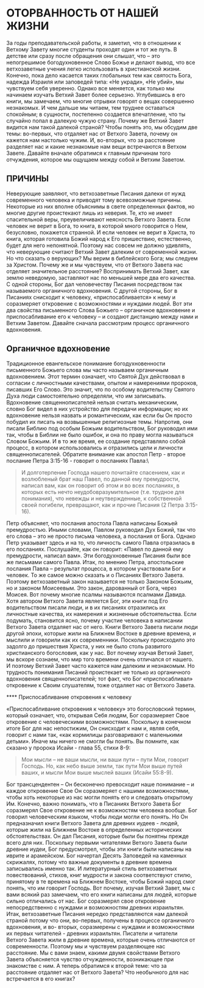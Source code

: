 # ОТОРВАННОСТЬ ОТ НАШЕЙ ЖИЗНИ

За годы преподавательской работы, я заметил, что в отношении к Ветхому Завету многие студенты проходят один и тот же путь. В детстве или сразу после обращения они слышат, что – это непогрешимое богодухновенное Слово Божье и делают вывод, что все ветхозаветные учения легко использовать в христианской жизни. Конечно, пока дело касается таких глобальных тем как святость Бога, надежда Израиля или заповедей типа: «Не укради», «Не убий», мы чувствуем себя уверенно. Однако все меняется, как только мы начинаем изучать Ветхий Завет более серьезно. Углубившись в его книги, мы замечаем, что многие отрывки говорят о вещах совершенно незнакомых. И чем дальше мы читаем, тем труднее оставаться спокойным; в сущности, постепенно создается впечатление, что ты случайно попал в далекую чужую страну.
Почему же Ветхий Завет видится нам такой далекой страной? Чтобы понять это, мы обсудим две темы: во-первых, что отдаляет нас от Ветхого Завета, почему он кажется нам настолько чужим. И, во-вторых, что за расстояние разделяет нас и какие незнакомые нам вещи встречаются в Ветхом Завете.
Давайте вначале обратимся к главным причинам того отчуждения, которое мы ощущаем между собой и Ветхим Заветом.

## ПРИЧИНЫ

Неверующие заявляют, что ветхозаветные Писания далеки от нужд современного человека и приводят тому всевозможные причины. Некоторые из них вполне объяснимы в свете определенных фактов, но многие другие проистекают лишь из неверия. Те, кто не имеет спасительной веры, преувеличивают неясность Ветхого Завета. Если человек не верит в Бога, то книга, в которой много говорится о Нем, безусловно, покажется странной. И если человек не верит в Христа, то книга, которая готовила Божий народ к Его пришествию, естественно, будет для него непонятной. Поэтому нас совсем не должно удивлять, что неверующие считают Ветхий Завет далеким от современной жизни.
Но что сказать о верующих? Мы верим в библейского Бога; мы следуем за Христом. Почему же и мы чувствуем, что от Ветхого Завета нас отделяет значительное расстояние?
Воспринимать Ветхий Завет, как землю неведомую, заставляют нас по меньшей мере два его качества. С одной стороны, Бог дал человечеству Писания посредством так называемого органичного вдохновения. С другой стороны, Бог в Писаниях снисходит к человеку, «приспосабливается» к нему и соразмеряет откровение с возможностями и нуждами людей. Вот эти два свойства письменного Слова Божьего – органичное вдохновение и приспосабливание его к человеку – и создают дистанцию между нами и Ветхим Заветом.
Давайте сначала рассмотрим процесс органичного вдохновения.

## Органичное вдохновение

Традиционное евангельское понимание богодухновенности письменного Божьего слова мы часто называем органичным вдохновением. Этот термин означает, что Святой Дух действовал в согласии с личностными качествами, опытом и намерениями пророков, писавших Его Слово.
Это значит, что по особому водительству Святого Духа люди самостоятельно определяли, что им записывать. Вдохновение священнописателей нельзя считать механическим, словно Бог видел в них устройство для передачи информации; но их вдохновение нельзя назвать и романтическим, как если бы Он просто побудил их писать на возвышенные религиозные темы. Напротив, они писали Библию под особым Божьим водительством, Бог руководил ими так, чтобы в Библии не было ошибок, и она по праву могла называться Словом Божьим. И в то же время, ее создание представляло собой процесс, в котором использовались и отразились цели и личности священнописателей.
Обратите внимание как апостол Петр - второе послание Петра 3:15-16 - говорит о посланиях Павла:\

> И долготерпение Господа нашего почитайте спасением, как и возлюбленый брат наш Павел, по данной ему премудрости, написал вам, как он говорит об этом и во всех посланиях, в которых есть нечто неудобовразумительное (т.е. трудное для понимания), что невежды и неутвержденные, к собственной своей погибели, превращают, как и прочие Писания (2 Петра 3:15-16).

Петр объясняет, что послания апостола Павла написаны Божьей премудростью. Иными словами, Павлом руководил Дух Божий, так что его слова – это не просто письма человека, а послания от Бога. Однако Петр указывает здесь и на то, что личность самого Павла отразилась в его посланиях.
Послушайте, как он говорит: «Павел по данной ему премудрости, написал вам». Эти богодухновенные Писания были все же письмами самого Павла. Итак, по мнению Петра, апостольские послания Павла – результат процесса, в котором участвовали Бог и человек.
То же самое можно сказать и о Писаниях Ветхого Завета. Поэтому ветхозаветный закон называется не только Законом Божьим, но и законом Моисеевым. Это закон, дарованный от Бога, через Моисея. Вот почему многие псалмы называются псалмами Давида. Хотя автором Ветхого Завета является Бог, эти книги под Его водительством писали люди, и в их писаниях отразились их личностные качества, их намерения и жизненные обстоятельства.
Если подумать, становится ясно, почему участие человека в написании Ветхого Завета отдаляет нас от него. Книги Ветхого Завета писали люди другой эпохи, которые жили на Ближнем Востоке в древние времена, и мыслили и говорили как их современники. Поскольку происходило это задолго до пришествия Христа, у них не было столь развитого христианского богословия, как у нас. Вот почему изучая Ветхий Завет, мы вскоре сознаем, что мир того времени очень отличался от нашего. И поэтому Ветхий Завет часто кажется нам далеким и незнакомым.
Но трудность понимания Писаний проистекает не только из органичного вдохновения священнописателей; тот факт, что Бог «приспосабливал» откровение к Своим слушателям, тоже отдаляет нас от Ветхого Завета.

**** Приспосабливание откровения к человеку

«Приспосабливание откровения к человеку» это богословский термин, который означает, что, открывая Себя людям, Бог соразмеряет Свое откровение с человеческими возможностями.
Поскольку в конечном итоге Бог для нас непостижим, Он снисходит к нам и, являя себя, говорит с нами так, «как кормилицы разговаривают с маленькими детьми». Иначе мы ничего не смогли бы понять. Вы помните, как сказано у пророка Исайи - глава 55, стихи 8-9:

>  Мои мысли – не ваши мысли, ни ваши пути – пути Мои, говорит Господь. Но, как небо выше земли, так пути Мои выше путей ваших, и мысли Мои выше мыслей ваших (Исайи 55:8-9).

Бог трансцендентен – Он бесконечно превосходит наше понимание – и каждое откровение Свое Он соразмеряет с нашими возможностями, чтобы хоть некоторые из нас могли понять его и следовать открытому Им.
Конечно, важно понимать, что в Писаниях Ветхого Завета Бог соразмерял Свое откровение не к возможностям человека вообще. Бог говорил человеческим языком, чтобы люди могли его понять. Но Он предназначил книги Ветхого Завета для древних иудеев - людей, которые жили на Ближнем Востоке в определенных исторических обстоятельствах. Он дал Писания, которые были бы понятны прежде всего для них. Поскольку первыми читателями Ветхого Завета были древние иудеи, Бог предусмотрел, чтобы эти книги были написаны на иврите и арамейском. Бог начертал Десять Заповедей на каменных скрижалях, потому что важные документы в древние времена записывались именно так. И литературный стиль ветхозаветных повествований, стихов, книг мудрости и закона соответствуют стилю, принятому в те времена на Ближнем Востоке, чтобы Божий народ смог понять, что им говорит Господь. Вот почему, изучая Ветхий Завет, мы с вами всякий раз замечаем, что его книги написаны для людей, которые сильно отличались от нас. Бог соразмерял свое откровение непосредственно с нуждами и возможностям древних израильтян.
Итак, ветхозаветные Писания нередко представляются нам далекой страной потому что они, во-первых, получены в процессе органичного вдохновения, и во- вторых, соразмерены с нуждами и возможностями их первых читателей - древних израильтян. Писатели и читатели Ветхого Завета жили в древние времена, которые очень отличаются от современности. Поэтому мы и чувствуем разделяющее нас расстояние.
Мы с вами знаем, какими двумя свойствами Ветхого Завета объясняется чувство отчужденности, возникающее при знакомстве с ним. А теперь обратимся к второй теме: что за расстояние отдаляет нас от Ветхого Завета? Что необычного для нас встречается в его книгах?
